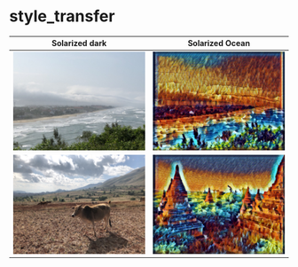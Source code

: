 # style_transfer

Solarized dark             |  Solarized Ocean
:-------------------------:|:-------------------------:
![](vietnam2.jpg)  |  ![](bvietnam2.jpg)
![](myanmar.jpg)  |  ![](bmyanmar4.jpg)
